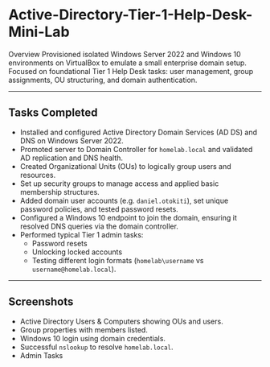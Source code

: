 # Active-Directory-Tier-1-Help-Desk-Mini-Lab
Overview
Provisioned isolated Windows Server 2022 and Windows 10 environments on VirtualBox to emulate a small enterprise domain setup.  
Focused on foundational Tier 1 Help Desk tasks: user management, group assignments, OU structuring, and domain authentication.

---

## Tasks Completed
- Installed and configured Active Directory Domain Services (AD DS) and DNS on Windows Server 2022.
- Promoted server to Domain Controller for `homelab.local` and validated AD replication and DNS health.
- Created Organizational Units (OUs) to logically group users and resources.
- Set up security groups to manage access and applied basic membership structures.
- Added domain user accounts (e.g. `daniel.otokiti`), set unique password policies, and tested password resets.
- Configured a Windows 10 endpoint to join the domain, ensuring it resolved DNS queries via the domain controller.
- Performed typical Tier 1 admin tasks:
  - Password resets
  - Unlocking locked accounts
  - Testing different login formats (`homelab\username` vs `username@homelab.local`).

---

## Screenshots
- Active Directory Users & Computers showing OUs and users.
- Group properties with members listed.
- Windows 10 login using domain credentials.
- Successful `nslookup` to resolve `homelab.local`.
- Admin Tasks
